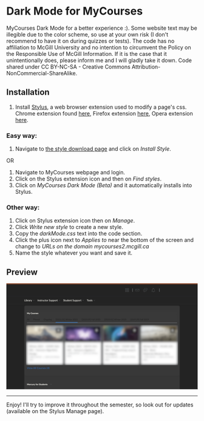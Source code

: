 # Dark Mode for MyCourses

MyCourses Dark Mode for a better experience :). Some website text may be illegible due to the color scheme, so use at your own risk (I don't recommend to have it on during quizzes or tests). The code has no affiliation to McGill University and no intention to circumvent the Policy on the Responsible Use of McGill Information. If it is the case that it unintentionally does, please inform me and I will gladly take it down.
Code shared under CC BY-NC-SA - Creative Commons Attribution-NonCommercial-ShareAlike.

## Installation
1. Install [Stylus](https://github.com/openstyles/stylus/), a web browser extension used to modify a page's css. Chrome extension found [here](https://chrome.google.com/webstore/detail/stylus/clngdbkpkpeebahjckkjfobafhncgmne), Firefox extension [here](https://addons.mozilla.org/en-US/firefox/addon/styl-us/), Opera extension [here](https://addons.opera.com/en/extensions/details/stylus/).

### Easy  way:
1. Navigate to [the style download page](https://userstyles.org/styles/195608/mycourses-dark-mode-beta) and click on *Install Style*.

OR

1. Navigate to MyCourses webpage and login.
2. Click on the Stylus extension icon and then on *Find styles*.
3. Click on *MyCourses Dark Mode (Beta)* and it automatically installs into Stylus.

### Other  way:
1. Click on Stylus extension icon then on *Manage*.
2. Click *Write new style* to create a new style.
3. Copy the *darkMode.css* text into the code section.
4. Click the plus icon next to *Applies to* near the bottom of the screen and change to *URLs on the domain mycourses2.mcgill.ca*
5. Name the style whatever you want and save it.

## Preview
![alt text](./preview.png)

---
Enjoy! I'll try to improve it throughout the semester, so look out for updates (available on the Stylus Manage page).
